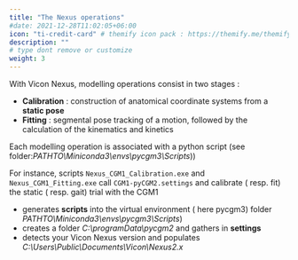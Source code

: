 ```yaml
---
title: "The Nexus operations"
#date: 2021-12-28T11:02:05+06:00
icon: "ti-credit-card" # themify icon pack : https://themify.me/themify-icons
description: ""
# type dont remove or customize
weight: 3
---
```



With Vicon Nexus, modelling operations consist in two stages :

 *  **Calibration** : construction of anatomical coordinate systems from a **static pose**
 *  **Fitting** :  segmental pose tracking of a motion, followed by the calculation of the kinematics and kinetics

Each modelling operation is associated with a python script (see folder:*PATHTO\\Miniconda3\\envs\\pycgm3\\Scripts*))  

For instance, scripts `Nexus_CGM1_Calibration.exe` and `Nexus_CGM1_Fitting.exe` call `CGM1-pyCGM2.settings` and  calibrate ( resp. fit) the static ( resp. gait) trial with the CGM1















* generates **scripts** into the virtual environment ( here pycgm3) folder *PATHTO\\Miniconda3\\envs\\pycgm3\\Scripts*)
* creates a folder *C:\\programData\\pycgm2* and gathers in **settings**
* detects your Vicon Nexus version and populates *C:\\Users\\Public\\Documents\\Vicon\\Nexus2.x*
